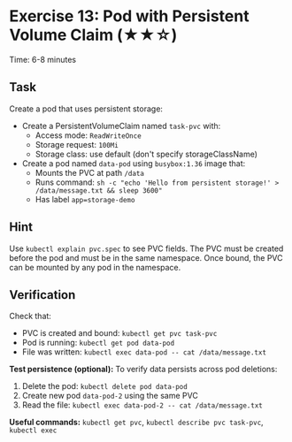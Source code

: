 # Exercise 13: Pod with Persistent Volume Claim (★★☆)

Time: 6-8 minutes

## Task

Create a pod that uses persistent storage:

- Create a PersistentVolumeClaim named `task-pvc` with:
  - Access mode: `ReadWriteOnce`
  - Storage request: `100Mi`
  - Storage class: use default (don't specify storageClassName)
- Create a pod named `data-pod` using `busybox:1.36` image that:
  - Mounts the PVC at path `/data`
  - Runs command:
    `sh -c "echo 'Hello from persistent storage!' > /data/message.txt && sleep 3600"`
  - Has label `app=storage-demo`

## Hint

Use `kubectl explain pvc.spec` to see PVC fields. The PVC must be created before the pod
and must be in the same namespace. Once bound, the PVC can be mounted by any pod in the
namespace.

## Verification

Check that:

- PVC is created and bound: `kubectl get pvc task-pvc`
- Pod is running: `kubectl get pod data-pod`
- File was written: `kubectl exec data-pod -- cat /data/message.txt`

**Test persistence (optional):**
To verify data persists across pod deletions:

1. Delete the pod: `kubectl delete pod data-pod`
2. Create new pod `data-pod-2` using the same PVC
3. Read the file: `kubectl exec data-pod-2 -- cat /data/message.txt`

**Useful commands:** `kubectl get pvc`, `kubectl describe pvc task-pvc`, `kubectl exec`
